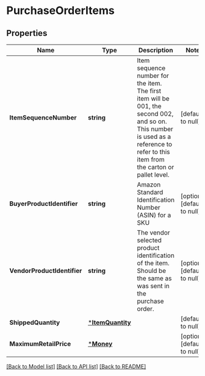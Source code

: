 # PurchaseOrderItems

## Properties
Name | Type | Description | Notes
------------ | ------------- | ------------- | -------------
**ItemSequenceNumber** | **string** | Item sequence number for the item. The first item will be 001, the second 002, and so on. This number is used as a reference to refer to this item from the carton or pallet level. | [default to null]
**BuyerProductIdentifier** | **string** | Amazon Standard Identification Number (ASIN) for a SKU | [optional] [default to null]
**VendorProductIdentifier** | **string** | The vendor selected product identification of the item. Should be the same as was sent in the purchase order. | [optional] [default to null]
**ShippedQuantity** | [***ItemQuantity**](ItemQuantity.md) |  | [default to null]
**MaximumRetailPrice** | [***Money**](Money.md) |  | [optional] [default to null]

[[Back to Model list]](../README.md#documentation-for-models) [[Back to API list]](../README.md#documentation-for-api-endpoints) [[Back to README]](../README.md)

